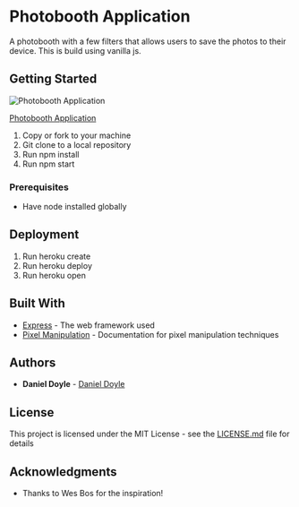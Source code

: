 # Photobooth Application

A photobooth with a few filters that allows users to save the photos to their device. This is build using vanilla js.

## Getting Started

![Photobooth Application](/photobooth.gif)

[Photobooth Application](https://whispering-temple-27601.herokuapp.com/)

1. Copy or fork to your machine
1. Git clone to a local repository
1. Run npm install
1. Run npm start

### Prerequisites

* Have node installed globally

## Deployment

1. Run heroku create
1. Run heroku deploy
1. Run heroku open

## Built With

* [Express](http://www.dropwizard.io/1.0.2/docs/) - The web framework used
* [Pixel Manipulation](https://developer.mozilla.org/en-US/docs/Web/API/Canvas_API/Tutorial/Pixel_manipulation_with_canvas) - Documentation for pixel manipulation techniques

## Authors

* **Daniel Doyle** - [Daniel Doyle](https://github.com/dbdoyle182)

## License

This project is licensed under the MIT License - see the [LICENSE.md](LICENSE.md) file for details

## Acknowledgments

* Thanks to Wes Bos for the inspiration!